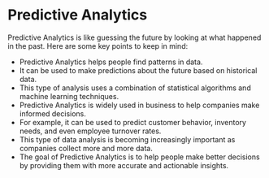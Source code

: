 # Predictive Analytics

Predictive Analytics is like guessing the future by looking at what happened in the past. Here are some key points to keep in mind:

* Predictive Analytics helps people find patterns in data.
* It can be used to make predictions about the future based on historical data.
* This type of analysis uses a combination of statistical algorithms and machine learning techniques.
* Predictive Analytics is widely used in business to help companies make informed decisions.
* For example, it can be used to predict customer behavior, inventory needs, and even employee turnover rates.
* This type of data analysis is becoming increasingly important as companies collect more and more data.
* The goal of Predictive Analytics is to help people make better decisions by providing them with more accurate and actionable insights.
